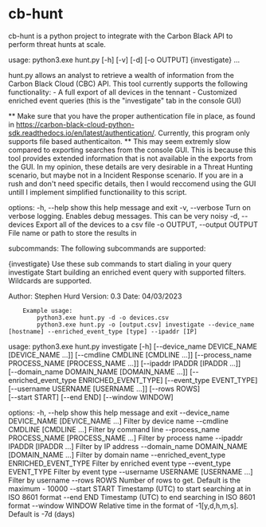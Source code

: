 # cb-hunt
cb-hunt is a python project to integrate with the Carbon Black API to perform threat hunts at scale. 

usage: python3.exe hunt.py [-h] [-v] [-d] [-o OUTPUT] {investigate} ...

hunt.py allows an analyst to retrieve a wealth of information from the Carbon Black Cloud (CBC) API. This tool currently supports the following functionality:
    - A full export of all devices in the tennant
    - Customized enriched event queries (this is the "investigate" tab in the console GUI)

**  Make sure that you have the proper authentication file in place, as found in https://carbon-black-cloud-python-sdk.readthedocs.io/en/latest/authentication/.
    Currently, this program only supports file based authenticaiton.
**  This may seem extremly slow compared to exporting searches from the console GUI. This is because this tool provides extended information that is not available
    in the exports from the GUI. In my opinion, these details are very desirable in a Threat Hunting scenario, but maybe not in a Incident Response scenario. If
    you are in a rush and don't need specific details, then I would reccomend using the GUI untill I implement simplified functionaility to this script.

options:
  -h, --help            show this help message and exit
  -v, --verbose         Turn on verbose logging. Enables debug messages. This can be very noisy
  -d, --devices         Export all of the devices to a csv file
  -o OUTPUT, --output OUTPUT
                        File name or path to store the results in

subcommands:
  The following subcommands are supported:

  {investigate}         Use these sub commands to start dialing in your query
    investigate         Start building an enriched event query with supported filters. Wildcards are supported.

Author: Stephen Hurd    Version: 0.3    Date: 04/03/2023

        Example usage:
            python3.exe hunt.py -d -o devices.csv
            python3.exe hunt.py -o [output.csv] investigate --device_name [hostname] --enriched_event_type [type] --ipaddr [IP]
            
usage: python3.exe hunt.py investigate [-h] [--device_name DEVICE_NAME [DEVICE_NAME ...]] [--cmdline CMDLINE [CMDLINE ...]] [--process_name PROCESS_NAME [PROCESS_NAME ...]] [--ipaddr IPADDR [IPADDR ...]]       
                                       [--domain_name DOMAIN_NAME [DOMAIN_NAME ...]] [--enriched_event_type ENRICHED_EVENT_TYPE] [--event_type EVENT_TYPE] [--username USERNAME [USERNAME ...]] [--rows ROWS]     
                                       [--start START] [--end END] [--window WINDOW]

options:
  -h, --help            show this help message and exit
  --device_name DEVICE_NAME [DEVICE_NAME ...]
                        Filter by device name
  --cmdline CMDLINE [CMDLINE ...]
                        Filter by command line
  --process_name PROCESS_NAME [PROCESS_NAME ...]
                        Filter by process name
  --ipaddr IPADDR [IPADDR ...]
                        Filter by IP address
  --domain_name DOMAIN_NAME [DOMAIN_NAME ...]
                        Filter by domain name
  --enriched_event_type ENRICHED_EVENT_TYPE
                        Filter by enriched event type
  --event_type EVENT_TYPE
                        Filter by event type
  --username USERNAME [USERNAME ...]
                        Filter by username
  --rows ROWS           Number of rows to get. Default is the maximum - 10000
  --start START         Timestamp (UTC) to start searching at in ISO 8601 format
  --end END             Timestamp (UTC) to end searching in ISO 8601 format
  --window WINDOW       Relative time in the format of -1[y,d,h,m,s]. Default is -7d (days)
